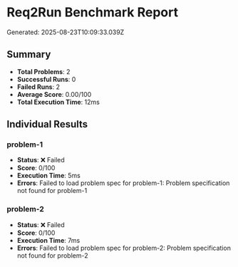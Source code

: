 # Req2Run Benchmark Report

Generated: 2025-08-23T10:09:33.039Z

## Summary
- **Total Problems**: 2
- **Successful Runs**: 0
- **Failed Runs**: 2
- **Average Score**: 0.00/100
- **Total Execution Time**: 12ms

## Individual Results
### problem-1
- **Status**: ❌ Failed
- **Score**: 0/100
- **Execution Time**: 5ms
- **Errors**: Failed to load problem spec for problem-1: Problem specification not found for problem-1

### problem-2
- **Status**: ❌ Failed
- **Score**: 0/100
- **Execution Time**: 7ms
- **Errors**: Failed to load problem spec for problem-2: Problem specification not found for problem-2
